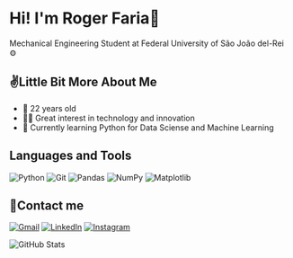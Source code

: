 # Hi! I'm Roger Faria👋
Mechanical Engineering Student at Federal University of São João del-Rei ⚙️

## ✌Little Bit More About Me
- 👨 22 years old
- 🧑‍💻 Great interest in technology and innovation
- 🐍 Currently learning Python for Data Sciense and Machine Learning
## Languages and Tools
![Python](https://img.shields.io/badge/python-3670A0?style=for-the-badge&logo=python&logoColor=ffdd54)
![Git](https://img.shields.io/badge/git-%23F05033.svg?style=for-the-badge&logo=git&logoColor=white)
![Pandas](https://img.shields.io/badge/pandas-%23150458.svg?style=for-the-badge&logo=pandas&logoColor=white)
![NumPy](https://img.shields.io/badge/numpy-%23013243.svg?style=for-the-badge&logo=numpy&logoColor=white)
![Matplotlib](https://img.shields.io/badge/Matplotlib-%23ffffff.svg?style=for-the-badge&logo=Matplotlib&logoColor=black)


## 🤝Contact me
[![Gmail](https://img.shields.io/badge/Gmail-333333?style=for-the-badge&logo=gmail&logoColor=red)](mailto:fariiaroger@gmail.com)
[![LinkedIn](https://img.shields.io/badge/LinkedIn-0077B5?style=for-the-badge&logo=linkedin&logoColor=white)](https://www.linkedin.com/in/rogervfaria/)
[![Instagram](https://img.shields.io/badge/-Instagram-%23E4405F?style=for-the-badge&logo=instagram&logoColor=white)](https://www.instagram.com/rogerfariaa_/)


![GitHub Stats](https://github-readme-stats.vercel.app/api?username=rogervfaria&theme=transparent&bg_color=000&border_color=30A3DC&show_icons=true&icon_color=30A3DC&title_color=E94D5F&text_color=FFF)
